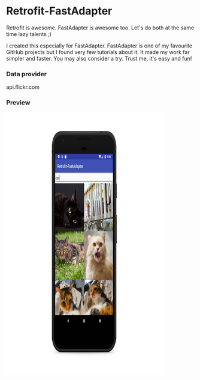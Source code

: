 # Retrofit-FastAdapter
Retrofit is awesome. FastAdapter is awesome too. Let's do both at the same time lazy talents ;)

I created this especially for FastAdapter. FastAdapter is one of my favourite GitHub projects but I found very few tutorials about it. It made my work far simpler and faster. You may also consider a try. Trust me, it's easy and fun!


### Data provider
api.flickr.com


### Preview
<img src="screenshot.png" alt="Screenshot" width= "417" height= "700"/>
